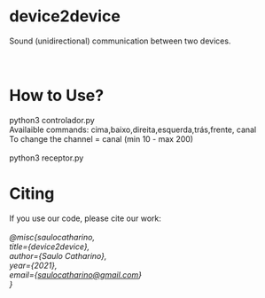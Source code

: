 # device2device
Sound (unidirectional) communication between two devices.
<br><br>
<br>
# How to Use?
python3 controlador.py <br>
Availaible commands: cima,baixo,direita,esquerda,trás,frente, canal
<br>
To change the channel = canal <int> (min 10 - max 200)
<br>
<br>
python3 receptor.py
# Citing

If you use our code, please cite our work:<br>
<br><i>
@misc{saulocatharino,<br>
     title={device2device}, <br>
     author={Saulo Catharino},<br>
     year={2021},<br>
     email={saulocatharino@gmail.com}<br>
}<br></i>
